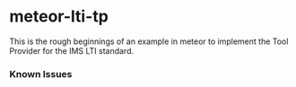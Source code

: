 meteor-lti-tp
=============

This is the rough beginnings of an example in meteor to implement the Tool Provider for the IMS LTI standard.

### Known Issues
